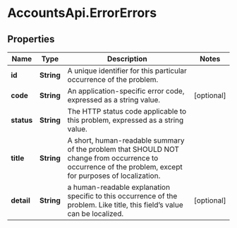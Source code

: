 # AccountsApi.ErrorErrors

## Properties
Name | Type | Description | Notes
------------ | ------------- | ------------- | -------------
**id** | **String** | A unique identifier for this particular occurrence of the problem. | 
**code** | **String** | An application-specific error code, expressed as a string value. | [optional] 
**status** | **String** | The HTTP status code applicable to this problem, expressed as a string value. | 
**title** | **String** | A short, human-readable summary of the problem that SHOULD NOT change from occurrence to occurrence of the problem, except for purposes of localization. | 
**detail** | **String** | a human-readable explanation specific to this occurrence of the problem. Like title, this field’s value can be localized. | [optional] 
